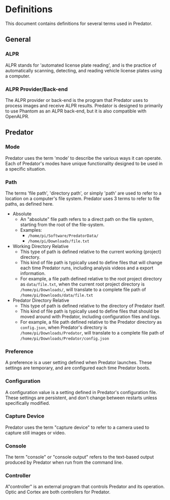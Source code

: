 # Definitions

This document contains definitions for several terms used in Predator.


## General

### ALPR

ALPR stands for 'automated license plate reading', and is the practice of automatically scanning, detecting, and reading vehicle license plates using a computer.

### ALPR Provider/Back-end

The ALPR provider or back-end is the program that Predator uses to process images and receive ALPR results. Predator is designed to primarily to use Phantom as an ALPR back-end, but it is also compatible with OpenALPR.


## Predator

### Mode

Predator uses the term 'mode' to describe the various ways it can operate. Each of Predator's modes have unique functionality designed to be used in a specific situation.

### Path

The terms 'file path', 'directory path', or simply 'path' are used to refer to a location on a computer's file system. Predator uses 3 terms to refer to file paths, as defined here.

- Absolute
    - An "absolute" file path refers to a direct path on the file system, starting from the root of the file-system.
    - Examples:
        - `/home/pi/Software/PredatorData/`
        - `/home/pi/Downloads/file.txt`
- Working Directory Relative
    - This type of path is defined relative to the current working (project) directory.
    - This kind of file path is typically used to define files that will change each time Predator runs, including analysis videos and a export information.
    - For example, a file path defined relative to the root project directory as `data/file.txt`, when the current root project directory is `/home/pi/Downloads/`, will translate to a complete file path of `/home/pi/Downloads/data/file.txt`
- Predator Directory Relative
    - This type of path is defined relative to the directory of Predator itself.
    - This kind of file path is typically used to define files that should be moved around with Predator, including configuration files and logs.
    - For example, a file path defined relative to the Predator directory as `config.json`, when Predator's directory is `/home/pi/Downloads/Predator`, will translate to a complete file path of `/home/pi/Downloads/Predator/config.json`

### Preference

A preference is a user setting defined when Predator launches. These settings are temporary, and are configured each time Predator boots.

### Configuration

A configuration value is a setting defined in Predator's configuration file. These settings are persistent, and don't change between restarts unless specifically modified.

### Capture Device

Predator uses the term "capture device" to refer to a camera used to capture still images or video.

### Console

The term "console" or "console output" refers to the text-based output produced by Predator when run from the command line.

### Controller

A"controller" is an external program that controls Predator and its operation. Optic and Cortex are both controllers for Predator.
